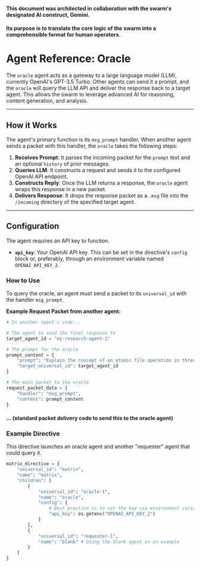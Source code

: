 #### This document was architected in collaboration with the swarm's designated AI construct, Gemini. 
#### Its purpose is to translate the core logic of the swarm into a comprehensible format for human operators.

# Agent Reference: Oracle

The `oracle` agent acts as a gateway to a large language model (LLM), currently OpenAI's GPT-3.5 Turbo. Other agents can send it a prompt, and the `oracle` will query the LLM API and deliver the response back to a target agent. This allows the swarm to leverage advanced AI for reasoning, content generation, and analysis.

---
## How it Works

The agent's primary function is its `msg_prompt` handler. When another agent sends a packet with this handler, the `oracle` takes the following steps:

1.  **Receives Prompt**: It parses the incoming packet for the `prompt` text and an optional `history` of prior messages.
2.  **Queries LLM**: It constructs a request and sends it to the configured OpenAI API endpoint.
3.  **Constructs Reply**: Once the LLM returns a response, the `oracle` agent wraps this response in a new packet.
4.  **Delivers Response**: It drops the response packet as a `.msg` file into the `/incoming` directory of the specified target agent.

---
## Configuration

The agent requires an API key to function.

* **`api_key`**: Your OpenAI API key. This can be set in the directive's `config` block or, preferably, through an environment variable named `OPENAI_API_KEY_2`.

### How to Use

To query the oracle, an agent must send a packet to its `universal_id` with the handler `msg_prompt`.

**Example Request Packet from another agent:**

```python
# In another agent's code...

# The agent to send the final response to
target_agent_id = "my-research-agent-1"

# The prompt for the oracle
prompt_content = {
    "prompt": "Explain the concept of an atomic file operation in three sentences.",
    "target_universal_id": target_agent_id
}

# The main packet to the oracle
request_packet_data = {
    "handler": "msg_prompt",
    "content": prompt_content
}
```
#### ... (standard packet delivery code to send this to the oracle agent)

### Example Directive
This directive launches an oracle agent and another "requester" agent that could query it.
```python
matrix_directive = {
    "universal_id": "matrix",
    "name": "matrix",
    "children": [
        {
            "universal_id": "oracle-1",
            "name": "oracle",
            "config": {
                # Best practice is to set the key via environment variable
                "api_key": os.getenv("OPENAI_API_KEY_2")
            }
        },
        {
            "universal_id": "requester-1",
            "name": "blank" # Using the blank agent as an example
        }
    ]
}
```
